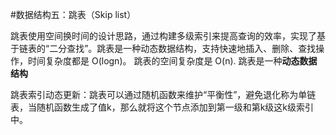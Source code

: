 #数据结构五：跳表（Skip list）

跳表使用空间换时间的设计思路，通过构建多级索引来提高查询的效率，实现了基于链表的“二分查找”。跳表是一种动态数据结构，支持快速地插入、删除、查找操作，时间复杂度都是 O(logn)。
跳表的空间复杂度是 O(n).
跳表是一种**动态数据结构**

跳表索引动态更新：跳表可以通过随机函数来维护“平衡性”，避免退化称为单链表，当随机函数生成了值k，那么就将这个节点添加到第一级和第k级这k级索引中。